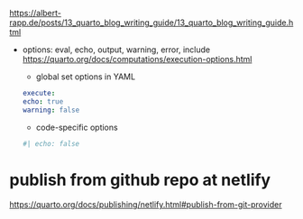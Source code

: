 https://albert-rapp.de/posts/13_quarto_blog_writing_guide/13_quarto_blog_writing_guide.html

-   options: eval, echo, output, warning, error, include https://quarto.org/docs/computations/execution-options.html

    -   global set options in YAML

    ``` yaml
    execute:
    echo: true
    warning: false
    ```

    -   code-specific options

    ``` r
    #| echo: false
    ```

# publish from github repo at netlify

https://quarto.org/docs/publishing/netlify.html#publish-from-git-provider
